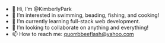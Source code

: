 - 👋 Hi, I’m @KimberlyPark
- 👀 I’m interested in swimming, beading, fishing, and cooking!
- 🌱 I’m currently learning full-stack web development.
- 💞️ I’m looking to collaborate on anything and everything!
- 📫 How to reach me: quorrbbeeflash@yahoo.com

<!---
KimberlyPark/KimberlyPark is a ✨ special ✨ repository because its `README.md` (this file) appears on your GitHub profile.
You can click the Preview link to take a look at your changes.
--->
